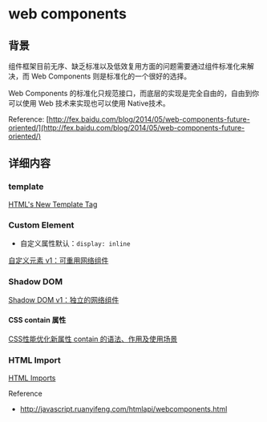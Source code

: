 # web components

## 背景

组件框架目前无序、缺乏标准以及低效复用方面的问题需要通过组件标准化来解决，而 Web Components 则是标准化的一个很好的选择。

Web Components 的标准化只规范接口，而底层的实现是完全自由的，自由到你可以使用 Web 技术来实现也可以使用 Native技术。

Reference: [http://fex.baidu.com/blog/2014/05/web-components-future-oriented/](http://fex.baidu.com/blog/2014/05/web-components-future-oriented/)


## 详细内容

### template

[HTML's New Template Tag](https://www.html5rocks.com/en/tutorials/webcomponents/template/)


### Custom Element

- 自定义属性默认：`display: inline`


[自定义元素 v1：可重用网络组件](https://developers.google.cn/web/fundamentals/web-components/customelements)


### Shadow DOM

[Shadow DOM v1：独立的网络组件](https://developers.google.cn/web/fundamentals/web-components/shadowdom?hl=zh-cn)

#### CSS contain 属性

[CSS性能优化新属性 contain 的语法、作用及使用场景](http://www.webhek.com/post/css-contain-property.html)


### HTML Import

[HTML Imports](https://www.html5rocks.com/en/tutorials/webcomponents/imports/)

Reference
- http://javascript.ruanyifeng.com/htmlapi/webcomponents.html
